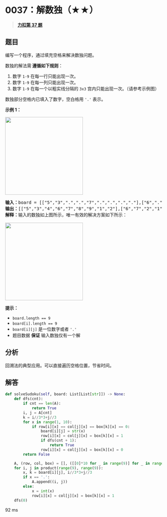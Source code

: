 # 0037：解数独（★★）


> <u>**[力扣第 37 题](https://leetcode.cn/problems/sudoku-solver/)**</u>

## 题目

<p>编写一个程序，通过填充空格来解决数独问题。</p>

<p>数独的解法需<strong> 遵循如下规则</strong>：</p>

<ol>
<li>数字 <code>1-9</code> 在每一行只能出现一次。</li>
<li>数字 <code>1-9</code> 在每一列只能出现一次。</li>
<li>数字 <code>1-9</code> 在每一个以粗实线分隔的 <code>3x3</code> 宫内只能出现一次。（请参考示例图）</li>
</ol>

<p>数独部分空格内已填入了数字，空白格用 <code>'.'</code> 表示。</p>



<div class="top-view__1vxA">
<div class="original__bRMd">
<div>
<p><strong>示例 1：</strong></p>
<img src="https://assets.leetcode-cn.com/aliyun-lc-upload/uploads/2021/04/12/250px-sudoku-by-l2g-20050714svg.png" style="height:250px; width:250px" />
<pre>
<strong>输入：</strong>board = [["5","3",".",".","7",".",".",".","."],["6",".",".","1","9","5",".",".","."],[".","9","8",".",".",".",".","6","."],["8",".",".",".","6",".",".",".","3"],["4",".",".","8",".","3",".",".","1"],["7",".",".",".","2",".",".",".","6"],[".","6",".",".",".",".","2","8","."],[".",".",".","4","1","9",".",".","5"],[".",".",".",".","8",".",".","7","9"]]
<strong>输出：</strong>[["5","3","4","6","7","8","9","1","2"],["6","7","2","1","9","5","3","4","8"],["1","9","8","3","4","2","5","6","7"],["8","5","9","7","6","1","4","2","3"],["4","2","6","8","5","3","7","9","1"],["7","1","3","9","2","4","8","5","6"],["9","6","1","5","3","7","2","8","4"],["2","8","7","4","1","9","6","3","5"],["3","4","5","2","8","6","1","7","9"]]
<strong>解释：</strong>输入的数独如上图所示，唯一有效的解决方案如下所示：

<img src=" https://assets.leetcode-cn.com/aliyun-lc-upload/uploads/2021/04/12/250px-sudoku-by-l2g-20050714_solutionsvg.png" style="height:250px; width:250px" />
</pre>



<p><strong>提示：</strong></p>

<ul>
<li><code>board.length == 9</code></li>
<li><code>board[i].length == 9</code></li>
<li><code>board[i][j]</code> 是一位数字或者 <code>'.'</code></li>
<li>题目数据 <strong>保证</strong> 输入数独仅有一个解</li>
</ul>
</div>
</div>
</div>


## 分析

回溯法的典型应用。可以直接遍历空格位置，节省时间。

## 解答

```python
def solveSudoku(self, board: List[List[str]]) -> None:
    def dfs(cnt):
        if cnt == len(A):
            return True
        i, j = A[cnt]
        k = i//3*3+j//3
        for x in range(1, 10):
            if row[i][x] == col[j][x] == box[k][x] == 0:
                board[i][j] = str(x)
                row[i][x] = col[j][x] = box[k][x] = 1
                if dfs(cnt + 1):
                    return True
                row[i][x] = col[j][x] = box[k][x] = 0
        return False

    A, (row, col, box) = [], ([[0]*10 for _ in range(9)] for _ in range(3))
    for i, j in product(range(9), range(9)):
        x, k = board[i][j], i//3*3+j//3
        if x == '.':
            A.append((i, j))
        else:
            x = int(x)
            row[i][x] = col[j][x] = box[k][x] = 1
    dfs(0)
```
92 ms
